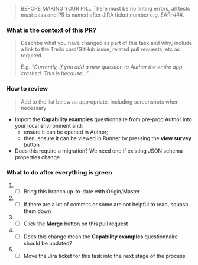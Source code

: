> BEFORE MAKING YOUR PR... There must be no linting errors, all tests must pass and PR is named after JIRA ticket number e.g. EAR-###.

### What is the context of this PR?

> Describe what you have changed as part of this task and why; include a link to the Trello card/GitHub issue, related pull requests, etc as required.
>
> E.g. _"Currently, if you add a new question to Author the entire app crashed. This is because..."_

### How to review

> Add to the list below as appropriate, including screenshots when necessary

- Import the **Capability examples** questionnaire from pre-prod Author into your local environment and:
  - ensure it can be opened in Author;
  - then, ensure it can be viewed in Runner by pressing the **view survey** button
- Does this require a migration? We need one if existing JSON schema properties change

### What to do after everything is green

1. - [ ] Bring this branch up-to-date with Origin/Master
2. - [ ] If there are a lot of commits or some are not helpful to read, squash them down
3. - [ ] Click the **Merge** button on this pull request
4. - [ ] Does this change mean the **Capability examples** questionnaire should be updated?
5. - [ ] Move the Jira ticket for this task into the next stage of the process
